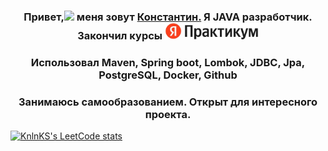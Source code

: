 <h3 align="center">Привет,<img src="https://github.com/blackcater/blackcater/raw/main/images/Hi.gif" height="20"/> меня зовут <a href="https://t.me/ya_konstant" target="_blank">Константин.</a> 
Я JAVA разработчик.
Закончил курсы 
  <a href="https://practicum.yandex.ru/java-developer/?from=catalog" target="_blank">
  <img src="https://github.com/Konstakox/Konstakox/blob/main/yaPracticum_.jfif" height="26"/></a></h3>
<h3 align="center">Использовал Maven, Spring boot, Lombok, JDBC, Jpa, PostgreSQL, Docker, Github</h3>
<h3 align="center">Занимаюсь самообразованием. Открыт для интересного проекта.</h3>

[![KnlnKS's LeetCode stats](https://leetcode-stats-six.vercel.app/?username=Konstakox)](https://github.com/Konstakox/leetcode-stats)
<!--

[![codewars](https://www.codewars.com/users/username/badges/micro)](https://www.codewars.com/users/username)
[![KnlnKS's LeetCode stats](https://leetcode-stats-six.vercel.app/api?username=KnlnKS)](https://github.com/KnlnKS/leetcode-stats)
## Hi there 👋

**Konstakox/Konstakox** is a ✨ _special_ ✨ repository because its `README.md` (this file) appears on your GitHub profile.

Here are some ideas to get you started:

- 🔭 I’m currently working on ...
- 🌱 I’m currently learning ...
- 👯 I’m looking to collaborate on ...
- 🤔 I’m looking for help with ...
- 💬 Ask me about ...
- 📫 How to reach me: ...
- 😄 Pronouns: ...
- ⚡ Fun fact: ...
-->
